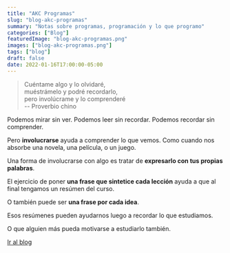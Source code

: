 ```yaml
---
title: "AKC Programas"
slug: "blog-akc-programas"
summary: "Notas sobre programas, programación y lo que programo"
categories: ["Blog"]
featuredImage: "blog-akc-programas.png"
images: ["blog-akc-programas.png"]
tags: ["blog"]
draft: false
date: 2022-01-16T17:00:00-05:00
---
```

> Cuéntame algo y lo olvidaré,\
> muéstrámelo y podré recordarlo,\
> pero involúcrame y lo comprenderé\
> -- Proverbio chino

Podemos mirar sin ver. Podemos leer sin recordar. Podemos recordar sin comprender.

Pero **involucrarse** ayuda a comprender lo que vemos. Como cuando nos absorbe una novela, una película, o un juego.

Una forma de involucrarse con algo es tratar de **expresarlo con tus propias palabras**.

El ejercicio de poner **una frase que sintetice cada lección** ayuda a que al final tengamos un resúmen del curso.

O también puede ser **una frase por cada idea**.

Esos resúmenes pueden ayudarnos luego a recordar lo que estudiamos.

O que alguien más pueda motivarse a estudiarlo también.

[Ir al blog](https://akc-programas.netlify.app)